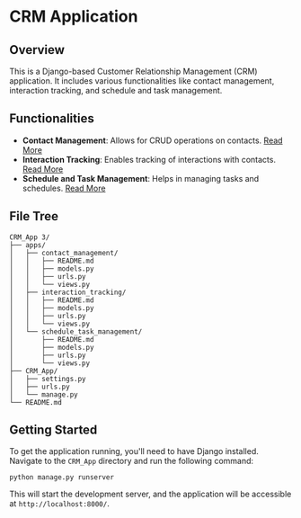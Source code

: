 
# CRM Application

## Overview
This is a Django-based Customer Relationship Management (CRM) application. It includes various functionalities like contact management, interaction tracking, and schedule and task management.

## Functionalities
- **Contact Management**: Allows for CRUD operations on contacts. [Read More](./apps/contact_management/README.md)
- **Interaction Tracking**: Enables tracking of interactions with contacts. [Read More](./apps/interaction_tracking/README.md)
- **Schedule and Task Management**: Helps in managing tasks and schedules. [Read More](./apps/schedule_task_management/README.md)

## File Tree
```
CRM_App 3/
├── apps/
│   ├── contact_management/
│   │   ├── README.md
│   │   ├── models.py
│   │   ├── urls.py
│   │   └── views.py
│   ├── interaction_tracking/
│   │   ├── README.md
│   │   ├── models.py
│   │   ├── urls.py
│   │   └── views.py
│   └── schedule_task_management/
│       ├── README.md
│       ├── models.py
│       ├── urls.py
│       └── views.py
├── CRM_App/
│   ├── settings.py
│   ├── urls.py
│   └── manage.py
└── README.md
```

## Getting Started
To get the application running, you'll need to have Django installed. Navigate to the `CRM_App` directory and run the following command:
```
python manage.py runserver
```
This will start the development server, and the application will be accessible at `http://localhost:8000/`.
